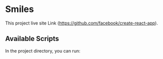 # Smiles

This project live site Link (https://github.com/facebook/create-react-app).

## Available Scripts

In the project directory, you can run:
